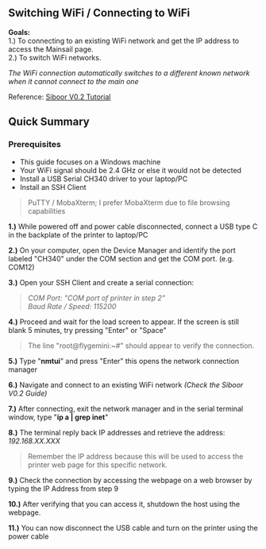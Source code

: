 ## Switching WiFi / Connecting to WiFi

**Goals:**<br>
1.) To connecting to an existing WiFi network and get the IP address to access the Mainsail page.<br>
2.) To switch WiFi networks.

*The WiFi connection automatically switches to a different known network when it cannot connect to the main one*

Reference: [Siboor V0.2 Tutorial](https://docs.siboor.com/siboor-0.2-r1-aug/the-build/initial-startup)

## Quick Summary
### Prerequisites
- This guide focuses on a Windows machine
- Your WiFi signal should be 2.4 GHz or else it would not be detected
- Install a USB Serial CH340 driver to your laptop/PC
- Install an SSH Client
> PuTTY / MobaXterm; I prefer MobaXterm due to file browsing capabilities

**1.)** While powered off and power cable disconnected, connect a USB type C in the backplate of the printer to laptop/PC

**2.)** On your computer, open the Device Manager and identify the port labeled "CH340" under the COM section and get the COM port. (e.g. COM12)

**3.)** Open your SSH Client and create a serial connection:
> *COM Port: "COM port of printer in step 2" <br>
> Baud Rate / Speed: 115200*

**4.)** Proceed and wait for the load screen to appear. If the screen is still blank 5 minutes, try pressing "Enter" or "Space"
> The line "root@flygemini:~#" should appear to verify the connection.

**5.)** Type "**nmtui**" and press "Enter" this opens the network connection manager

**6.)** Navigate and connect to an existing WiFi network *(Check the Siboor V0.2 Guide)*

**7.)** After connecting, exit the network manager and in the serial terminal window, type "**ip a | grep inet**"

**8.)** The terminal reply back IP addresses and retrieve the address: *192.168.XX.XXX*
> Remember the IP address because this will be used to access the printer web page for this specific network.

**9.)** Check the connection by accessing the webpage on a web browser by typing the IP Address from step 9 

**10.)** After verifying that you can access it, shutdown the host using the webpage.

**11.)** You can now disconnect the USB cable and turn on the printer using the power cable